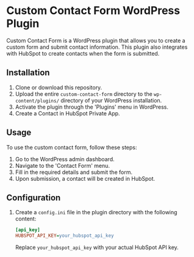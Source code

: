 # Custom Contact Form WordPress Plugin

Custom Contact Form is a WordPress plugin that allows you to create a custom form and submit contact information. This plugin also integrates with HubSpot to create contacts when the form is submitted.

## Installation

1. Clone or download this repository.
2. Upload the entire `custom-contact-form` directory to the `wp-content/plugins/` directory of your WordPress installation.
3. Activate the plugin through the 'Plugins' menu in WordPress.
4. Create a Contact in HubSpot Private App.

## Usage

To use the custom contact form, follow these steps:

1. Go to the WordPress admin dashboard.
2. Navigate to the 'Contact Form' menu.
3. Fill in the required details and submit the form.
4. Upon submission, a contact will be created in HubSpot.

## Configuration

1. Create a `config.ini` file in the plugin directory with the following content:

   ```config.ini
   [api_key]
   HUBSPOT_API_KEY=your_hubspot_api_key
   ```

   Replace `your_hubspot_api_key` with your actual HubSpot API key.</s>

